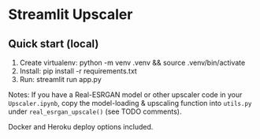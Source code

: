 # Streamlit Upscaler

## Quick start (local)

1. Create virtualenv: python -m venv .venv && source .venv/bin/activate
2. Install: pip install -r requirements.txt
3. Run: streamlit run app.py

Notes: If you have a Real-ESRGAN model or other upscaler code in your `Upscaler.ipynb`, copy the model-loading & upscaling function into `utils.py` under `real_esrgan_upscale()` (see TODO comments).

Docker and Heroku deploy options included.
